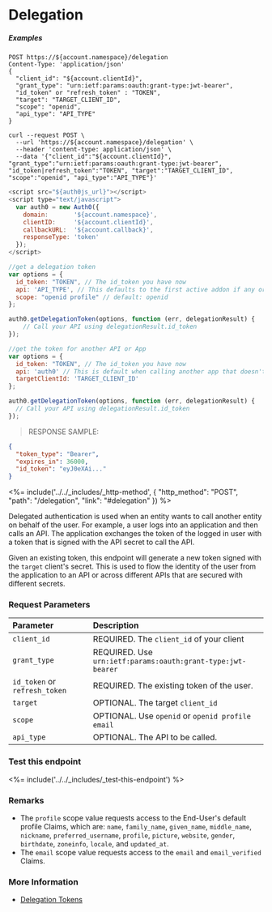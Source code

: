 # Delegation

<h5 class="code-snippet-title">Examples</h5>

```http
POST https://${account.namespace}/delegation
Content-Type: 'application/json'
{
  "client_id": "${account.clientId}",
  "grant_type": "urn:ietf:params:oauth:grant-type:jwt-bearer",
  "id_token" or "refresh_token" : "TOKEN",
  "target": "TARGET_CLIENT_ID",
  "scope": "openid",
  "api_type": "API_TYPE"
}
```

```shell
curl --request POST \
  --url 'https://${account.namespace}/delegation' \
  --header 'content-type: application/json' \
  --data '{"client_id":"${account.clientId}", "grant_type":"urn:ietf:params:oauth:grant-type:jwt-bearer", "id_token|refresh_token":"TOKEN", "target":"TARGET_CLIENT_ID", "scope":"openid", "api_type":"API_TYPE"}'
```

```javascript
<script src="${auth0js_url}"></script>
<script type="text/javascript">
  var auth0 = new Auth0({
    domain:       '${account.namespace}',
    clientID:     '${account.clientId}',
    callbackURL:  '${account.callback}',
    responseType: 'token'
  });
</script>

//get a delegation token
var options = {
  id_token: "TOKEN", // The id_token you have now
  api: 'API_TYPE', // This defaults to the first active addon if any or you can specify this
  scope: "openid profile" // default: openid
};

auth0.getDelegationToken(options, function (err, delegationResult) {
    // Call your API using delegationResult.id_token
});

//get the token for another API or App
var options = {
  id_token: "TOKEN", // The id_token you have now
  api: 'auth0' // This is default when calling another app that doesn't have an addon
  targetClientId: 'TARGET_CLIENT_ID'
};

auth0.getDelegationToken(options, function (err, delegationResult) {
  // Call your API using delegationResult.id_token
});
```

> RESPONSE SAMPLE:

```json
{
  "token_type": "Bearer",
  "expires_in": 36000,
  "id_token": "eyJ0eXAi..."
}
```

<%= include('../../_includes/_http-method', {
  "http_method": "POST",
  "path": "/delegation",
  "link": "#delegation"
}) %>

Delegated authentication is used when an entity wants to call another entity on behalf of the user. For example, a user logs into an application and then calls an API. The application exchanges the token of the logged in user with a token that is signed with the API secret to call the API.

Given an existing token, this endpoint will generate a new token signed with the `target` client's secret. This is used to flow the identity of the user from the application to an API or across different APIs that are secured with different secrets.

### Request Parameters

| Parameter        | Description |
|:-----------------|:------------|
| `client_id`      | REQUIRED. Τhe `client_id` of your client |
| `grant_type`     | REQUIRED. Use `urn:ietf:params:oauth:grant-type:jwt-bearer`|
| `id_token` or `refresh_token` | REQUIRED. The existing token of the user. |
| `target `        | OPTIONAL. The target `client_id` |
| `scope `         | OPTIONAL. Use `openid` or `openid profile email` |
| `api_type`       | OPTIONAL. The API to be called. |


### Test this endpoint

<%= include('../../_includes/_test-this-endpoint') %>


### Remarks

- The `profile` scope value requests access to the End-User's default profile Claims, which are: `name`, `family_name`, `given_name`, `middle_name`, `nickname`, `preferred_username`, `profile`, `picture`, `website`, `gender`, `birthdate`, `zoneinfo`, `locale`, and `updated_at`.
- The `email` scope value requests access to the `email` and `email_verified` Claims.

### More Information
- [Delegation Tokens](/tokens/delegation)
